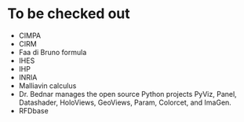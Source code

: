 # To be checked out

- CIMPA
- CIRM
- Faa di Bruno formula
- IHES
- IHP
- INRIA
- Malliavin calculus
- Dr. Bednar manages the open source Python projects PyViz, Panel, Datashader, HoloViews, GeoViews, Param, Colorcet, and ImaGen. 
- RFDbase

